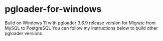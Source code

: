 # pgloader-for-windows
Build on Windows 11 with pgloader 3.6.9 release version for Migrate from MySQL to PostgreSQL
You can follow my instructions below to build other pgloader versions
